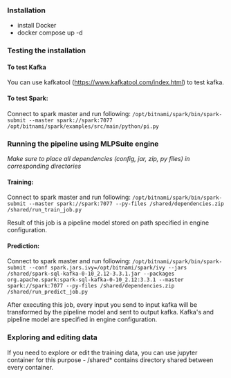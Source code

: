 ### Installation
- install Docker
- docker compose up -d

### Testing the installation

#### To test Kafka
You can use kafkatool (https://www.kafkatool.com/index.html) to test kafka. 

#### To test Spark: 
Connect to spark master and run following:
`/opt/bitnami/spark/bin/spark-submit --master spark://spark:7077 /opt/bitnami/spark/examples/src/main/python/pi.py`

### Running the pipeline using MLPSuite engine ###
*Make sure to place all dependencies (config, jar, zip, py files) in corresponding directories*
#### Training:
Connect to spark master and run following: `/opt/bitnami/spark/bin/spark-submit --master spark://spark:7077 --py-files /shared/dependencies.zip /shared/run_train_job.py`

Result of this job is a pipeline model stored on path specified in engine configuration.
#### Prediction:
Connect to spark master and run following: `/opt/bitnami/spark/bin/spark-submit --conf spark.jars.ivy=/opt/bitnami/spark/ivy --jars /shared/spark-sql-kafka-0-10_2.12-3.3.1.jar --packages org.apache.spark:spark-sql-kafka-0-10_2.12:3.3.1 --master spark://spark:7077 --py-files /shared/dependencies.zip /shared/run_predict_job.py`

After executing this job, every input you send to input 
kafka will be transformed by the pipeline model and sent to output kafka.
Kafka's and pipeline model are specified in engine configuration.
### Exploring and editing data
If you need to explore or edit the training data, you can use jupyter container for this purpose - /shared* contains directory shared between every container.
